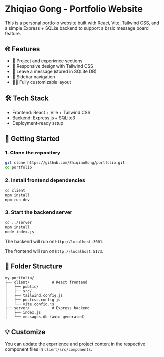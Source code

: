 # Zhiqiao Gong - Portfolio Website

This is a personal portfolio website built with React, Vite, Tailwind CSS, and a simple Express + SQLite backend to support a basic message board feature.

## 🌐 Features

- 📂 Project and experience sections
- 🎨 Responsive design with Tailwind CSS
- 💬 Leave a message (stored in SQLite DB)
- 🧭 Sidebar navigation
- 🧑‍💻 Fully customizable layout

## 🛠️ Tech Stack

- Frontend: React + Vite + Tailwind CSS
- Backend: Express.js + SQLite3
- Deployment-ready setup

## 🚀 Getting Started

### 1. Clone the repository

```bash
git clone https://github.com/ZhiqiaoGong/portfolio.git
cd portfolio
```

### 2. Install frontend dependencies

```bash
cd client
npm install
npm run dev
```

### 3. Start the backend server

```bash
cd ../server
npm install
node index.js
```

The backend will run on `http://localhost:3001`.

The frontend will run on `http://localhost:5173`.

## 📁 Folder Structure

```
my-portfolio/
├── client/          # React frontend
│   ├── public/
│   ├── src/
│   ├── tailwind.config.js
│   ├── postcss.config.js
│   └── vite.config.js
├── server/          # Express backend
│   ├── index.js
│   └── messages.db (auto-generated)
```

## 💡 Customize

You can update the experience and project content in the respective component files in `client/src/components`.

